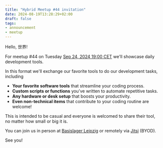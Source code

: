 ```yaml
---
title: "Hybrid Meetup #44 invitation"
date: 2024-08-19T13:28:29+02:00
draft: false
tags:
- announcement
- meetup
---
```


Hello, 世界!

For meetup #44 on Tuesday [Sep 24, 2024 19:00
CET](https://www.meetup.com/leipzig-golang/events/298066362/) we'll
showcase daily development tools.

In this format we'll exchange our favorite tools to do our development tasks, including

 - **Your favorite software tools** that streamline your coding process.
 - **Custom scripts or functions** you’ve written to automate repetitive tasks.
 - **Any hardware or desk setup** that boosts your productivity.
 - **Even non-technical items** that contribute to your coding routine are welcome!

This is intended to be casual and everyone is welcomed to share their tool, no matter how small or big it is.

You can join us in person at [Basislager Leipzig](https://www.basislager.co/)
or remotely via [Jitsi](https://meet.jit.si/LeipzigGophers44) (BYOD).

See you!

<!--

https://www.linkedin.com/posts/martin-czygan-58348842_leipzig-gophers-meetup-44-taking-place-this-activity-7243955424402505728-p_He?utm_source=share&utm_medium=member_desktop
https://gophers.slack.com/archives/C152YB9UZ/p1727102663437109
https://gophers.slack.com/archives/C1RCF5554/p1727102622666649

-->
